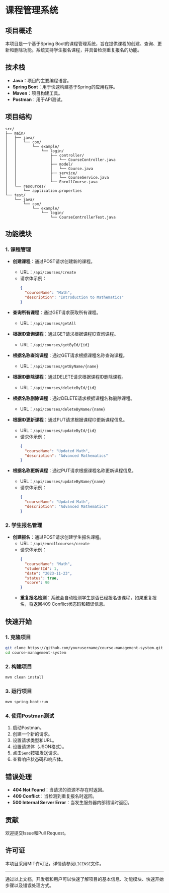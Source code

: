 # 课程管理系统

## 项目概述

本项目是一个基于Spring Boot的课程管理系统，旨在提供课程的创建、查询、更新和删除功能。系统支持学生报名课程，并具备检测重复报名的功能。

## 技术栈

- **Java**：项目的主要编程语言。
- **Spring Boot**：用于快速构建基于Spring的应用程序。
- **Maven**：项目构建工具。
- **Postman**：用于API测试。

## 项目结构

```
src/
├── main/
│   ├── java/
│   │   └── com/
│   │       └── example/
│   │           └── login/
│   │               ├── controller/
│   │               │   └── CourseController.java
│   │               ├── model/
│   │               │   └── Course.java
│   │               ├── service/
│   │               │   └── CourseService.java
│   │               └── EnrollCourse.java
│   └── resources/
│       └── application.properties
└── test/
    └── java/
        └── com/
            └── example/
                └── login/
                    └── CourseControllerTest.java
```

## 功能模块

### 1. 课程管理

- **创建课程**：通过POST请求创建新的课程。
  - URL：`/api/courses/create`
  - 请求体示例：
    ```json
    {
      "courseName": "Math",
      "description": "Introduction to Mathematics"
    }
    ```

- **查询所有课程**：通过GET请求获取所有课程。
  - URL：`/api/courses/getAll`

- **根据ID查询课程**：通过GET请求根据课程ID查询课程。
  - URL：`/api/courses/getById/{id}`

- **根据名称查询课程**：通过GET请求根据课程名称查询课程。
  - URL：`/api/courses/getByName/{name}`

- **根据ID删除课程**：通过DELETE请求根据课程ID删除课程。
  - URL：`/api/courses/deleteById/{id}`

- **根据名称删除课程**：通过DELETE请求根据课程名称删除课程。
  - URL：`/api/courses/deleteByName/{name}`

- **根据ID更新课程**：通过PUT请求根据课程ID更新课程信息。
  - URL：`/api/courses/updateById/{id}`
  - 请求体示例：
    ```json
    {
      "courseName": "Updated Math",
      "description": "Advanced Mathematics"
    }
    ```

- **根据名称更新课程**：通过PUT请求根据课程名称更新课程信息。
  - URL：`/api/courses/updateByName/{name}`
  - 请求体示例：
    ```json
    {
      "courseName": "Updated Math",
      "description": "Advanced Mathematics"
    }
    ```

### 2. 学生报名管理

- **创建报名**：通过POST请求创建学生报名课程。
  - URL：`/api/enrollcourses/create`
  - 请求体示例：
    ```json
    {
      "courseName": "Math",
      "studentId": 1,
      "date": "2023-11-23",
      "status": true,
      "score": 90
    }
    ```
  - **重复报名检测**：系统会自动检测学生是否已经报名该课程，如果重复报名，将返回409 Conflict状态码和错误信息。

## 快速开始

### 1. 克隆项目

```bash
git clone https://github.com/yourusername/course-management-system.git
cd course-management-system
```

### 2. 构建项目

```bash
mvn clean install
```

### 3. 运行项目

```bash
mvn spring-boot:run
```

### 4. 使用Postman测试

1. 启动Postman。
2. 创建一个新的请求。
3. 设置请求类型和URL。
4. 设置请求体（JSON格式）。
5. 点击`Send`按钮发送请求。
6. 查看响应状态码和响应体。

## 错误处理

- **404 Not Found**：当请求的资源不存在时返回。
- **409 Conflict**：当检测到重复报名时返回。
- **500 Internal Server Error**：当发生服务器内部错误时返回。

## 贡献

欢迎提交Issue和Pull Request。

## 许可证

本项目采用MIT许可证，详情请参阅`LICENSE`文件。

---

通过以上文档，开发者和用户可以快速了解项目的基本信息、功能模块、快速开始步骤以及错误处理方式。